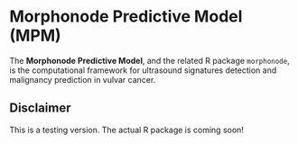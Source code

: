 # Morphonode Predictive Model (MPM)
The **Morphonode Predictive Model**, and the related R package `morphonode`, is the computational framework for ultrasound signatures detection and malignancy prediction in vulvar cancer.

## Disclaimer

This is a testing version. The actual R package is coming soon!
